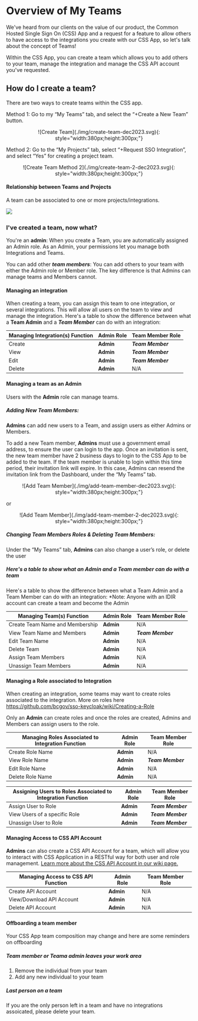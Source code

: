 # Overview of My Teams
We've heard from our clients on the value of our product, the Common Hosted Single Sign On  (CSS) App and a request for a feature to allow others to have access to the integrations you create with our CSS App, so let's talk about the concept of Teams!

Within the CSS App, you can create a team which allows you to add others to your team, manage the integration and manage the CSS API account you've requested.

## How do I create a team?

There are two ways to create teams within the CSS app.

Method 1: Go to my “My Teams” tab, and select the “+Create a New Team” button.
<p style="text-align: center" markdown>
  ![Create Team](./img/create-team-dec2023.svg){: style="width:380px;height:300px;"}
</p>

Method 2: Go to the “My Projects” tab, select “+Request SSO Integration”, and select “Yes” for creating a project team.

<p style="text-align: center" markdown>
  ![Create Team Method 2](./img/create-team-2-dec2023.svg){: style="width:380px;height:300px;"}
</p>

#### Relationship between Teams and Projects

A team can be associated to one or more projects/integrations.

<img width="400" src="https://user-images.githubusercontent.com/56739669/231294189-a9b0ca94-f0da-4a8e-b077-4b082d978533.png">

### I've created a team, now what?

You're an **admin**: When you create a Team, you are automatically assigned an Admin role. As an Admin, your permissions let you manage both Integrations and Teams.

You can add other _**team members**_: You can add others to your team with either the Admin role or Member role. The key difference is that Admins can manage teams and Members cannot.


#### Managing an integration
When creating a team, you can assign this team to one integration, or several integrations. This will allow all users on the team to view and manage the integration. Here's a table to show the difference between what a **Team Admin** and a _**Team Member**_ can do with an integration:

| Managing Integration(s) Function | Admin Role | Team Member Role |
| ----------- | ----------- | ----------- |
| Create | **Admin** | _**Team Member**_ |
| View | **Admin** | _**Team Member**_ |
| Edit   | **Admin** | _**Team Member**_ |
| Delete| **Admin** | N/A     |



#### Managing a team as an Admin
Users with the **Admin** role can manage teams.

##### Adding New Team Members:

**Admins** can add new users to a Team, and assign users as either Admins or Members.

To add a new Team member, **Admins** must use a government email address, to ensure the user can login to the app. Once an invitation is sent, the new team member have 2 business days to login to the CSS App to be added to the team. If the team member is unable to login within this time period, their invitation link will expire. In this case, Admins can resend the invitation link from the Dashboard, under the “My Teams” tab.

<p style="text-align: center" markdown>
  ![Add Team Member](./img/add-team-member-dec2023.svg){: style="width:380px;height:300px;"}
</p>

or

<p style="text-align: center" markdown>
  ![Add Team Member](./img/add-team-member-2-dec2023.svg){: style="width:380px;height:300px;"}
</p>

##### Changing Team Members Roles & Deleting Team Members:

Under the “My Teams” tab, **Admins** can also change a user’s role, or delete the user

##### Here's a table to show what an Admin and a Team member can do with a team

Here's a table to show the difference between what a Team Admin and a Team Member can do with an integration:
*Note: Anyone with an IDIR account can create a team and become the Admin

| Managing Team(s) Function | Admin Role | Team Member Role |
| ----------- | ----------- | ----------- |
| Create Team Name and Membership| **Admin** | N/A |
| View Team Name and Members | **Admin** | _**Team Member**_ |
| Edit Team Name | **Admin** | N/A |
| Delete Team | **Admin** | N/A  |
| Assign Team Members | **Admin** | N/A  |
| Unassign Team Members | **Admin** | N/A  |

#### Managing a Role associated to Integration

When creating an integration, some teams may want to create roles associated to the integration. More on roles here https://github.com/bcgov/sso-keycloak/wiki/Creating-a-Role

Only an **Admin** can create roles and once the roles are created, Admins and Members can assign users to the role.

| Managing Roles Associated to Integration  Function | Admin Role | Team Member Role |
| ----------- | ----------- | ----------- |
| Create Role Name| **Admin** | N/A |
| View Role Name | **Admin** | _**Team Member**_ |
| Edit Role Name | **Admin** | N/A |
| Delete Role Name | **Admin** | N/A  |

| Assigning Users to Roles Associated to Integration Function | Admin Role | Team Member Role |
| ----------- | ----------- | ----------- |
| Assign User to Role | **Admin** | _**Team Member**_ |
| View Users of a specific Role | **Admin** | _**Team Member**_ |
| Unassign User to Role | **Admin** | _**Team Member**_ |


#### Managing Access to CSS API Account

**Admins** can also create a CSS API Account for a team, which will allow you to interact with CSS Application in a RESTful way for both user and role management. [Learn more about the CSS API Account in our wiki page.](https://bcgov.github.io/sso-docs/integrating-your-application/css-app-api)

| Managing Access to CSS API Function | Admin Role | Team Member Role |
| ----------- | ----------- | ----------- |
| Create API Account| **Admin** | N/A |
| View/Download API Account | **Admin** |  N/A |
| Delete API Account | **Admin** | N/A |



#### Offboarding a team member

Your CSS App team composition may change and here are some reminders on offboarding

##### Team member or Teama admin leaves your work area

1. Remove the individual from your team
2. Add any new individual to your team


##### Last person on a team

If you are the only person left in a team and have no integrations assoicated, please delete your team.
